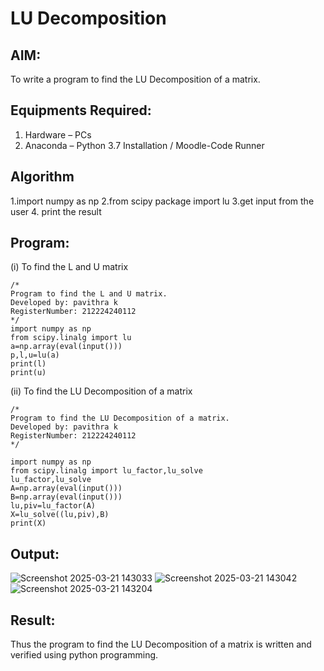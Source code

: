 # LU Decomposition 

## AIM:
To write a program to find the LU Decomposition of a matrix.

## Equipments Required:
1. Hardware – PCs
2. Anaconda – Python 3.7 Installation / Moodle-Code Runner

## Algorithm
1.import numpy as np 
2.from scipy package import lu
3.get input from the user
4. print the result

## Program:
(i) To find the L and U matrix
```
/*
Program to find the L and U matrix.
Developed by: pavithra k
RegisterNumber: 212224240112
*/
import numpy as np
from scipy.linalg import lu
a=np.array(eval(input()))
p,l,u=lu(a)
print(l)
print(u)
```
(ii) To find the LU Decomposition of a matrix
```
/*
Program to find the LU Decomposition of a matrix.
Developed by: pavithra k
RegisterNumber: 212224240112
*/

import numpy as np
from scipy.linalg import lu_factor,lu_solve
lu_factor,lu_solve
A=np.array(eval(input()))
B=np.array(eval(input()))
lu,piv=lu_factor(A)
X=lu_solve((lu,piv),B)
print(X)

```

## Output:
![Screenshot 2025-03-21 143033](https://github.com/user-attachments/assets/7bf78c62-6a40-441f-9f8c-e114d9ba219b)
![Screenshot 2025-03-21 143042](https://github.com/user-attachments/assets/379fce0d-0b25-4644-a2a6-ed67933eb738)
![Screenshot 2025-03-21 143204](https://github.com/user-attachments/assets/b3686e39-33a5-4508-9a2d-702055d4124a)

## Result:

Thus the program to find the LU Decomposition of a matrix is written and verified using python programming.

